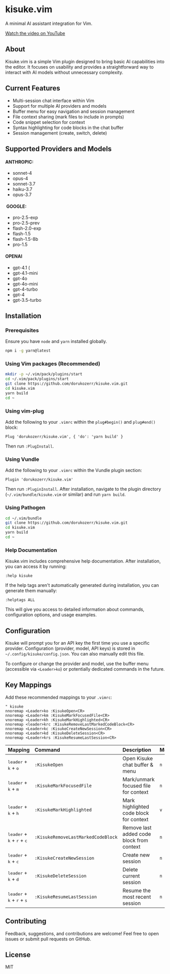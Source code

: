 # kisuke.vim

A minimal AI assistant integration for Vim.

[Watch the video on YouTube](https://www.youtube.com/watch?v=cCadzIf8Ql0)

## About

Kisuke.vim is a simple Vim plugin designed to bring basic AI capabilities into the editor. It focuses on usability and provides a straightforward way to interact with AI models without unnecessary complexity.

## Current Features

- Multi-session chat interface within Vim
- Support for multiple AI providers and models
- Buffer menu for easy navigation and session management
- File context sharing (mark files to include in prompts)
- Code snippet selection for context
- Syntax highlighting for code blocks in the chat buffer
- Session management (create, switch, delete)

## Supported Providers and Models

#### ANTHROPIC:

- sonnet-4
- opus-4
- sonnet-3.7
- haiku-3.7
- opus-3.7

####  GOOGLE:

- pro-2.5-exp
- pro-2.5-prev
- flash-2.0-exp
- flash-1.5
- flash-1.5-8b
- pro-1.5

#### OPENAI

- gpt-4.1 (
- gpt-4.1-mini
- gpt-4o
- gpt-4o-mini
- gpt-4-turbo
- gpt-4
- gpt-3.5-turbo

## Installation

### Prerequisites

Ensure you have `node` and `yarn` installed globally.

```bash
npm i -g yarn@latest
```

### Using Vim packages (Recommended)

```bash
mkdir -p ~/.vim/pack/plugins/start
cd ~/.vim/pack/plugins/start
git clone https://github.com/dorukozerr/kisuke.vim.git
cd kisuke.vim
yarn build
cd ~
```

### Using vim-plug

Add the following to your `.vimrc` within the `plug#begin()` and `plug#end()` block:

```vim
Plug 'dorukozerr/kisuke.vim', { 'do': 'yarn build' }
```

Then run `:PlugInstall`.

### Using Vundle

Add the following to your `.vimrc` within the Vundle plugin section:

```vim
Plugin 'dorukozerr/kisuke.vim'
```

Then run `:PluginInstall`. After installation, navigate to the plugin directory (`~/.vim/bundle/kisuke.vim` or similar) and run `yarn build`.

### Using Pathogen

```bash
cd ~/.vim/bundle
git clone https://github.com/dorukozerr/kisuke.vim.git
cd kisuke.vim
yarn build
cd ~
```

### Help Documentation

Kisuke.vim includes comprehensive help documentation. After installation, you can access it by running:

```vim
:help kisuke
```

If the help tags aren't automatically generated during installation, you can generate them manually:

```vim
:helptags ALL
```

This will give you access to detailed information about commands, configuration options, and usage examples.

## Configuration

Kisuke will prompt you for an API key the first time you use a specific provider. Configuration (provider, model, API keys) is stored in `~/.config/kisuke/config.json`. You can also manually edit this file.

To configure or change the provider and model, use the buffer menu (accessible via `<Leader>ko`) or potentially dedicated commands in the future.

## Key Mappings

Add these recommended mappings to your `.vimrc`:

```vim
" kisuke
nnoremap <Leader>ko :KisukeOpen<CR>
nnoremap <Leader>km :KisukeMarkFocusedFile<CR>
vnoremap <Leader>kh :KisukeMarkHighlighted<CR>
nnoremap <leader>krc :KisukeRemoveLastMarkedCodeBlock<CR>
nnoremap <Leader>kc :KisukeCreateNewSession<CR>
nnoremap <Leader>kd :KisukeDeleteSession<CR>
nnoremap <Leader>krs :KisukeResumeLastSession<CR>

```

| Mapping                                                        | Command                            | Description                               | Mode |
| :------------------------------------------------------------- | :--------------------------------- | :---------------------------------------- | :--- |
| <kbd>leader</kbd> + <kbd>k</kbd> + <kbd>o</kbd>                | `:KisukeOpen`                      | Open Kisuke chat buffer & menu            | `n`  |
| <kbd>leader</kbd> + <kbd>k</kbd> + <kbd>m</kbd>                | `:KisukeMarkFocusedFile`           | Mark/unmark focused file for context      | `n`  |
| <kbd>leader</kbd> + <kbd>k</kbd> + <kbd>h</kbd>                | `:KisukeMarkHighlighted`           | Mark highlighted code block for context   | `v`  |
| <kbd>leader</kbd> + <kbd>k</kbd> + <kbd>r</kbd> + <kbd>c</kbd> | `:KisukeRemoveLastMarkedCodeBlock` | Remove last added code block from context | `n`  |
| <kbd>leader</kbd> + <kbd>k</kbd> + <kbd>c</kbd>                | `:KisukeCreateNewSession`          | Create new session                        | `n`  |
| <kbd>leader</kbd> + <kbd>k</kbd> + <kbd>d</kbd>                | `:KisukeDeleteSession`             | Delete current session                    | `n`  |
| <kbd>leader</kbd> + <kbd>k</kbd> + <kbd>r</kbd> + <kbd>s</kbd> | `:KisukeResumeLastSession`         | Resume the most recent session            | `n`  |

## Contributing

Feedback, suggestions, and contributions are welcome! Feel free to open issues or submit pull requests on GitHub.

## License

MIT

